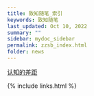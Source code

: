 ```yaml
---
title: 致知随笔_索引
keywords: 致知随笔
last_updated: Oct 10, 2022
summary: ""
sidebar: mydoc_sidebar
permalink: zzsb_index.html
folder: news
---
```


[认知的差距](zzsb_202003122154.html)

{% include links.html %}
